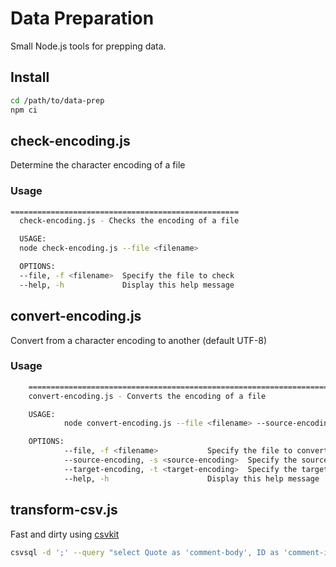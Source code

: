 # Data Preparation

Small Node.js tools for prepping data.

## Install

```bash
cd /path/to/data-prep
npm ci

```

## check-encoding.js

Determine the character encoding of a file

### Usage

```bash
===================================================
  check-encoding.js - Checks the encoding of a file

  USAGE:
  node check-encoding.js --file <filename>

  OPTIONS:
  --file, -f <filename>  Specify the file to check
  --help, -h             Display this help message
```

## convert-encoding.js

Convert from a character encoding to another (default UTF-8)

### Usage

```bash
	=========================================================================================
	convert-encoding.js - Converts the encoding of a file

	USAGE:
			node convert-encoding.js --file <filename> --source-encoding <source-encoding> --target-encoding <target-encoding>

	OPTIONS:
			--file, -f <filename>           Specify the file to convert
			--source-encoding, -s <source-encoding>  Specify the source encoding
			--target-encoding, -t <target-encoding>  Specify the target encoding (default: utf-8)
			--help, -h                      Display this help message
```

## transform-csv.js

Fast and dirty using [csvkit](https://csvkit.readthedocs.io/en/latest/index.html)

```bash
csvsql -d ';' --query "select Quote as 'comment-body', ID as 'comment-id' from 'SmartCity_Datensatz.utf-8'" ./inputs/SmartCity_Datensatz.utf-8.csv
```
